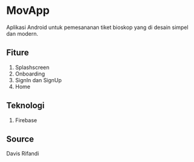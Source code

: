 # MovApp
Aplikasi Android untuk pemesananan tiket bioskop yang di desain simpel dan modern.

## Fiture
1. Splashscreen
2. Onboarding
3. SignIn dan SignUp
4. Home

## Teknologi
1. Firebase

## Source
Davis Rifandi
